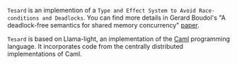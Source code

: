 `Tesard` is an implemention of a `Type and Effect System to Avoid
Race-conditions and Deadlocks`. You can find more details in Gerard
Boudol's "A deadlock-free semantics for shared memory concurrency"
[paper](ftp://ftp-sop.inria.fr/mimosa/personnel/gbo/adfsfsmc.pdf).

`Tesard` is based on Llama-light, an implementation of the
[Caml](http://caml.inria.fr/) programming language. It incorporates
code from the centrally distributed implementations of Caml.
